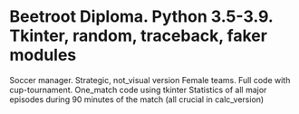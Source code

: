 # Beetroot Diploma. Python 3.5-3.9. Tkinter, random, traceback, faker modules
Soccer manager. Strategic, not_visual version
Female teams. Full code with cup-tournament. One_match code using tkinter
Statistics of all major episodes during 90 minutes of the match (all crucial in calc_version)
